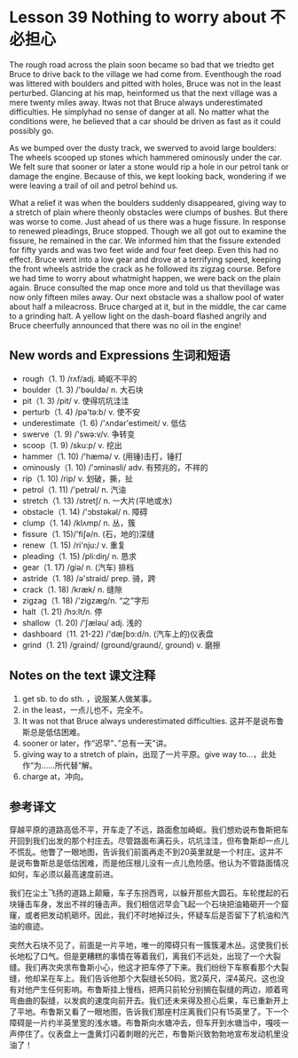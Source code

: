 # Lesson 39 Nothing to worry about 不必担心
The rough road across the plain soon became so bad that we triedto get Bruce to drive back to the village we had come from. Eventhough the road was littered with boulders and pitted with holes, Bruce was not in the least perturbed. Glancing at his map, heinformed us that the next village was a mere twenty miles away. Itwas not that Bruce always underestimated difficulties. He simplyhad no sense of danger at all. No matter what the conditions were, he believed that a car should be driven as fast as it could possibly go.

As we bumped over the dusty track, we swerved to avoid large boulders: The wheels scooped up stones which hammered ominously under the car. We felt sure that sooner or later a stone would rip a hole in our petrol tank or damage the engine. Because of this, we kept looking back, wondering if we were leaving a trail of oil and petrol behind us.

What a relief it was when the boulders suddenly disappeared, giving way to a stretch of plain where theonly obstacles were clumps of bushes. But there was worse to come. Just ahead of us there was a huge fissure. In response to renewed pleadings, Bruce stopped. Though we all got out to examine the fissure, he remained in the car. We informed him that the fissure extended for fifty yards and was two feet wide and four feet deep. Even this had no effect. Bruce went into a low gear and drove at a terrifying speed, keeping the front wheels astride the crack as he followed its zigzag course. Before we had time to worry about whatmight happen, we were back on the plain again. Bruce consulted the map once more and told us that thevillage was now only fifteen miles away. Our next obstacle was a shallow pool of water about half a mileacross. Bruce charged at it, but in the middle, the car came to a grinding halt. A yellow light on the dash-board flashed angrily and Bruce cheerfully announced that there was no oil in the engine!

## New words and Expressions 生词和短语

* rough（1. 1) /rʌf/adj. 崎岖不平的
* boulder（1. 3) /'bəuldə/ n. 大石块
* pit（1. 3) /pit/ v. 使得坑坑洼洼
* perturb（1. 4) /pə'tə:b/ v. 使不安
* underestimate（1. 6) /'ʌndər'estimeit/ v. 低估
* swerve（1. 9) /'swə:v/v. 争转变
* scoop（1. 9) /sku:p/ v. 挖出
* hammer（1. 10) /'hæmə/ v. (用锤)击打，锤打
* ominously（1. 10) /'ɔminəsli/ adv. 有预兆的，不祥的
* rip（1. 10) /rip/ v. 划破，撕，扯
* petrol（1. 11) /'petrəl/ n. 汽油
* stretch（1. 13) /stretʃ/ n. 一大片(平地或水)
* obstacle（1. 14) /'ɔbstəkəl/ n. 障碍
* clump（1. 14) /klʌmp/ n. 丛，簇
* fissure（1. 15)/'fiʃə/n. (石，地的)深缝
* renew（1. 15) /ri'nju:/ v. 重复
* pleading（1. 15) /pli:diŋ/ n. 恳求
* gear（1. 17) /giə/ n. (汽车) 排档
* astride（1. 18) /ə'straid/ prep. 骑，跨
* crack（1. 18) /kræk/ n. 缝隙
* zigzag（1. 18) /'zigzæg/n. “之”字形
* halt（1. 21) /hɔ:lt/n. 停
* shallow（1. 20) /'ʃæləu/ adj. 浅的
* dashboard（11. 21-22) /'dæʃbɔ:d/n. (汽车上的)仪表盘
* grind（1. 21) /graind/ (ground/graund/, ground) v. 磨擦

## Notes on the text 课文注释

1. get sb. to do sth. ，说服某人做某事。
2. in the least，一点儿也不，完全不。
3. It was not that Bruce always underestimated difficulties. 这并不是说布鲁斯总是低估困难。
4. sooner or later，作“迟早”、”总有一天”讲。
5. giving way to a stretch of plain，出现了一片平原。give way to…，此处作“为……所代替”解。
6. charge at，冲向。

## 参考译文

穿越平原的道路高低不平，开车走了不远，路面愈加崎岖。我们想劝说布鲁斯把车开回到我们出发的那个村庄去。尽管路面布满石头，坑坑洼洼，但布鲁斯却一点儿不慌乱。他瞥了一眼地图，告诉我们前面再走不到20英里就是一个村庄。这并不是说布鲁斯总是低估困难，而是他压根儿没有一点儿危险感。他认为不管路面情况如何，车必须以最高速度前进。

我们在尘土飞扬的道路上颠簸，车子东拐西弯，以躲开那些大圆石。车轮搅起的石块锤击车身，发出不祥的锤击声。我们相信迟早会飞起一个石块把油箱砸开一个窟窿，或者把发动机砸坏。因此，我们不时地掉过头，怀疑车后是否留下了机油和汽油的痕迹。

突然大石块不见了，前面是一片平地，唯一的障碍只有一簇簇灌木丛。这使我们长长地松了口气。但是更糟糕的事情在等着我们，离我们不远处，出现了一个大裂缝。我们再次央求布鲁斯小心，他这才把车停了下来。我们纷纷下车察看那个大裂缝，他却呆在车上。我们告诉他那个大裂缝长50码，宽2英尺，深4英尺。这也没有对他产生任何影响。布鲁斯挂上慢档，把两只前轮分别搁在裂缝的两边，顺着弯弯曲曲的裂缝，以发疯的速度向前开去。我们还未来得及担心后果，车已重新开上了平地。布鲁斯又看了一眼地图，告诉我们那座村庄离我们只有15英里了。下一个障碍是一片约半英里宽的浅水塘。布鲁斯向水塘冲去，但车开到水塘当中，嘎吱一声停住了。仪表盘上一盏黄灯闪着刺眼的光芒，布鲁斯兴致勃勃地宣布发动机里没油了！
